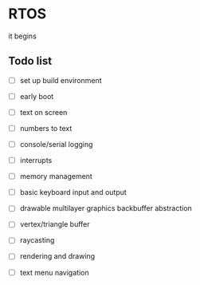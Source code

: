 # RTOS
it begins

## Todo list
- [ ] set up build environment
- [ ] early boot
- [ ] text on screen
- [ ] numbers to text
- [ ] console/serial logging
- [ ] interrupts
- [ ] memory management
- [ ] basic keyboard input and output
- [ ] drawable multilayer graphics backbuffer abstraction
- [ ] vertex/triangle buffer
- [ ] raycasting
- [ ] rendering and drawing
- [ ] text menu navigation

